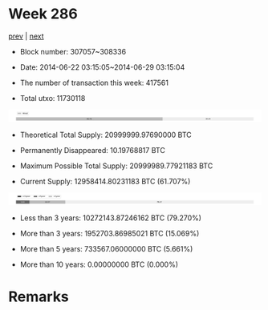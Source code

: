 # Week 286

[prev](week0285.md) | [next](week0287.md)

- Block number: 307057~308336

- Date: 2014-06-22 03:15:05~2014-06-29 03:15:04

- The number of transaction this week: 417561

- Total utxo: 11730118

![](../images/mined_week0286.png)

- Theoretical Total Supply: 20999999.97690000 BTC

- Permanently Disappeared: 10.19768817 BTC

- Maximum Possible Total Supply: 20999989.77921183 BTC

- Current Supply: 12958414.80231183 BTC (61.707%)

![](../images/year_week0286.png)


- Less than 3 years: 10272143.87246162 BTC (79.270%)

- More than 3 years: 1952703.86985021 BTC (15.069%)

- More than 5 years: 733567.06000000 BTC (5.661%)

- More than 10 years: 0.00000000 BTC (0.000%)

# Remarks

